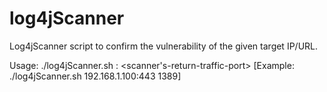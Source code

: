# log4jScanner
Log4jScanner script to confirm the vulnerability of the given target IP/URL. 


Usage:  ./log4jScanner.sh  <target-port>:<target-port>  <scanner's-return-traffic-port> 
[Example: ./log4jScanner.sh  192.168.1.100:443  1389]
